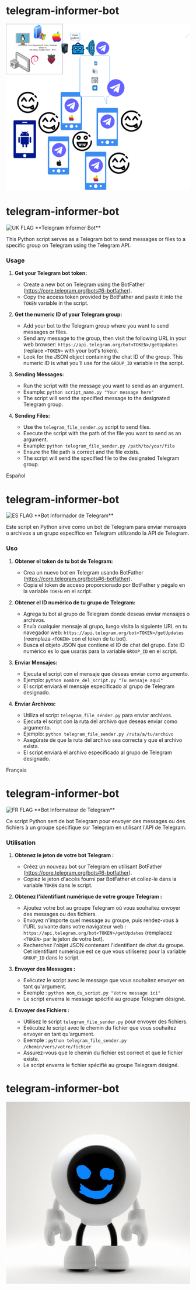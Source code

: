 # telegram-informer-bot
![alt text](img/Informer.png)
# telegram-informer-bot
<img src="https://upload.wikimedia.org/wikipedia/commons/f/fc/Flag_of_Great_Britain_%28English_version%29.png" alt="UK FLAG" width="150">
**Telegram Informer Bot**

This Python script serves as a Telegram bot to send messages or files to a specific group on Telegram using the Telegram API.

### Usage

1. **Get your Telegram bot token:**
   - Create a new bot on Telegram using the BotFather (https://core.telegram.org/bots#6-botfather).
   - Copy the access token provided by BotFather and paste it into the `TOKEN` variable in the script.

2. **Get the numeric ID of your Telegram group:**
   - Add your bot to the Telegram group where you want to send messages or files.
   - Send any message to the group, then visit the following URL in your web browser: `https://api.telegram.org/bot<TOKEN>/getUpdates` (replace `<TOKEN>` with your bot's token).
   - Look for the JSON object containing the chat ID of the group. This numeric ID is what you'll use for the `GROUP_ID` variable in the script.

3. **Sending Messages:**
   - Run the script with the message you want to send as an argument.
   - Example: `python script_name.py "Your message here"`
   - The script will send the specified message to the designated Telegram group.

4. **Sending Files:**
   - Use the `telegram_file_sender.py` script to send files.
   - Execute the script with the path of the file you want to send as an argument.
   - Example: `python telegram_file_sender.py /path/to/your/file`
   - Ensure the file path is correct and the file exists.
   - The script will send the specified file to the designated Telegram group.

Español
# telegram-informer-bot
<img src="https://upload.wikimedia.org/wikipedia/commons/6/6f/Spain_flag_300.png" alt="ES FLAG" width="150">
**Bot Informador de Telegram**

Este script en Python sirve como un bot de Telegram para enviar mensajes o archivos a un grupo específico en Telegram utilizando la API de Telegram.

### Uso

1. **Obtener el token de tu bot de Telegram:**
   - Crea un nuevo bot en Telegram usando BotFather (https://core.telegram.org/bots#6-botfather).
   - Copia el token de acceso proporcionado por BotFather y pégalo en la variable `TOKEN` en el script.

2. **Obtener el ID numérico de tu grupo de Telegram:**
   - Agrega tu bot al grupo de Telegram donde deseas enviar mensajes o archivos.
   - Envía cualquier mensaje al grupo, luego visita la siguiente URL en tu navegador web: `https://api.telegram.org/bot<TOKEN>/getUpdates` (reemplaza `<TOKEN>` con el token de tu bot).
   - Busca el objeto JSON que contiene el ID de chat del grupo. Este ID numérico es lo que usarás para la variable `GROUP_ID` en el script.

3. **Enviar Mensajes:**
   - Ejecuta el script con el mensaje que deseas enviar como argumento.
   - Ejemplo: `python nombre_del_script.py "Tu mensaje aquí"`
   - El script enviará el mensaje especificado al grupo de Telegram designado.

4. **Enviar Archivos:**
   - Utiliza el script `telegram_file_sender.py` para enviar archivos.
   - Ejecuta el script con la ruta del archivo que deseas enviar como argumento.
   - Ejemplo: `python telegram_file_sender.py /ruta/a/tu/archivo`
   - Asegúrate de que la ruta del archivo sea correcta y que el archivo exista.
   - El script enviará el archivo especificado al grupo de Telegram designado.


Français
# telegram-informer-bot
<img src="https://upload.wikimedia.org/wikipedia/commons/6/62/Flag_of_France.png" alt="FR FLAG" width="150">
**Bot Informateur de Telegram**

Ce script Python sert de bot Telegram pour envoyer des messages ou des fichiers à un groupe spécifique sur Telegram en utilisant l'API de Telegram.

### Utilisation

1. **Obtenez le jeton de votre bot Telegram :**
   - Créez un nouveau bot sur Telegram en utilisant BotFather (https://core.telegram.org/bots#6-botfather).
   - Copiez le jeton d'accès fourni par BotFather et collez-le dans la variable `TOKEN` dans le script.

2. **Obtenez l'identifiant numérique de votre groupe Telegram :**
   - Ajoutez votre bot au groupe Telegram où vous souhaitez envoyer des messages ou des fichiers.
   - Envoyez n'importe quel message au groupe, puis rendez-vous à l'URL suivante dans votre navigateur web : `https://api.telegram.org/bot<TOKEN>/getUpdates` (remplacez `<TOKEN>` par le jeton de votre bot).
   - Recherchez l'objet JSON contenant l'identifiant de chat du groupe. Cet identifiant numérique est ce que vous utiliserez pour la variable `GROUP_ID` dans le script.

3. **Envoyer des Messages :**
   - Exécutez le script avec le message que vous souhaitez envoyer en tant qu'argument.
   - Exemple : `python nom_du_script.py "Votre message ici"`
   - Le script enverra le message spécifié au groupe Telegram désigné.

4. **Envoyer des Fichiers :**
   - Utilisez le script `telegram_file_sender.py` pour envoyer des fichiers.
   - Exécutez le script avec le chemin du fichier que vous souhaitez envoyer en tant qu'argument.
   - Exemple : `python telegram_file_sender.py /chemin/vers/votre/fichier`
   - Assurez-vous que le chemin du fichier est correct et que le fichier existe.
   - Le script enverra le fichier spécifié au groupe Telegram désigné.
# telegram-informer-bot
![alt text](img/image.png)